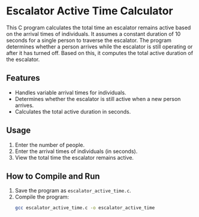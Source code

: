 # Escalator Active Time Calculator

This C program calculates the total time an escalator remains active based on the arrival times of individuals. It assumes a constant duration of 10 seconds for a single person to traverse the escalator. The program determines whether a person arrives while the escalator is still operating or after it has turned off. Based on this, it computes the total active duration of the escalator.

## Features
- Handles variable arrival times for individuals.
- Determines whether the escalator is still active when a new person arrives.
- Calculates the total active duration in seconds.

## Usage
1. Enter the number of people.
2. Enter the arrival times of individuals (in seconds).
3. View the total time the escalator remains active.

## How to Compile and Run
1. Save the program as `escalator_active_time.c`.
2. Compile the program:
   ```bash
   gcc escalator_active_time.c -o escalator_active_time
